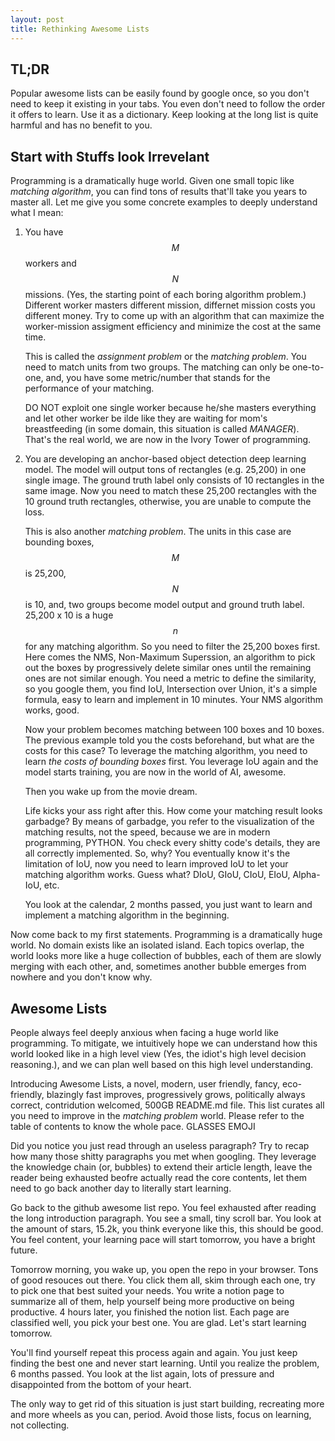 ```yaml
---
layout: post
title: Rethinking Awesome Lists
---
```


TL;DR
-----
Popular awesome lists can be easily found by google once, so you don't need to
keep it existing in your tabs. You even don't need to follow the order it
offers to learn. Use it as a dictionary. Keep looking at the long list is quite
harmful and has no benefit to you.


Start with Stuffs look Irrevelant
---------------------------------

Programming is a dramatically huge world. Given one small topic like *matching
algorithm*, you can find tons of results that'll take you years to master all.
Let me give you some concrete examples to deeply understand what I mean:

1. You have $$M$$ workers and $$N$$ missions. (Yes, the starting point of each
boring algorithm problem.) Different worker masters different mission,
differnet mission costs you different money. Try to come up with an algorithm
that can maximize the worker-mission assigment efficiency and minimize the cost
at the same time.

    This is called the *assignment problem* or the *matching problem*. You need
    to match units from two groups. The matching can only be one-to-one, and,
    you have some metric/number that stands for the performance of your
    matching.

    DO NOT exploit one single worker because he/she masters everything and let
    other worker be ilde like they are waiting for mom's breastfeeding (in some
    domain, this situation is called *MANAGER*). That's the real world, we are
    now in the Ivory Tower of programming.

2. You are developing an anchor-based object detection deep learning model. The
model will output tons of rectangles (e.g. 25,200) in one single image. The
ground truth label only consists of 10 rectangles in the same image. Now you
need to match these 25,200 rectangles with the 10 ground truth rectangles,
otherwise, you are unable to compute the loss.

    This is also another *matching problem*. The units in this case are
    bounding boxes, $$M$$ is 25,200, $$N$$ is 10, and, two groups become model
    output and ground truth label. 25,200 x 10 is a huge $$n$$ for any matching
    algorithm. So you need to filter the 25,200 boxes first. Here comes the
    NMS, Non-Maximum Superssion, an algorithm to pick out the boxes by
    progressively delete similar ones until the remaining ones are not similar
    enough. You need a metric to define the similarity, so you google them, you
    find IoU, Intersection over Union, it's a simple formula, easy to learn and
    implement in 10 minutes. Your NMS algorithm works, good.

    Now your problem becomes matching between 100 boxes and 10 boxes. The
    previous example told you the costs beforehand, but what are the costs for
    this case? To leverage the matching algorithm, you need to learn *the costs
    of bounding boxes* first. You leverage IoU again and the model starts
    training, you are now in the world of AI, awesome.

    Then you wake up from the movie dream.

    Life kicks your ass right after this. How come your matching result looks
    garbadge? By means of garbadge, you refer to the visualization of the
    matching results, not the speed, because we are in modern programming,
    PYTHON. You check every shitty code's details, they are all correctly
    implemented. So, why? You eventually know it's the limitation of IoU, now
    you need to learn improved IoU to let your matching algorithm works. Guess
    what? DIoU, GIoU, CIoU, EIoU, Alpha-IoU, etc.

    You look at the calendar, 2 months passed, you just want to learn and
    implement a matching algorithm in the beginning.


Now come back to my first statements. Programming is a dramatically huge world.
No domain exists like an isolated island. Each topics overlap, the world looks
more like a huge collection of bubbles, each of them are slowly merging with each
other, and, sometimes another bubble emerges from nowhere and you don't know
why.

Awesome Lists
-------------

People always feel deeply anxious when facing a huge world like programming. To
mitigate, we intuitively hope we can understand how this world looked like in a
high level view (Yes, the idiot's high level decision reasoning.), and we can
plan well based on this high level understanding.

Introducing Awesome Lists, a novel, modern, user friendly, fancy, eco-friendly,
blazingly fast improves, progressively grows, politically always correct,
contridution welcomed, 500GB README.md file. This list curates all you need to
improve in the *matching problem* world. Please refer to the table of contents
to know the whole pace. GLASSES EMOJI

Did you notice you just read through an useless paragraph? Try to recap how
many those shitty paragraphs you met when googling. They leverage the knowledge
chain (or, bubbles) to extend their article length, leave the reader being
exhausted beofre actually read the core contents, let them need to go back
another day to literally start learning.

Go back to the github awesome list repo. You feel exhausted after reading the
long introduction paragraph. You see a small, tiny scroll bar. You look at the
amount of stars, 15.2k, you think everyone like this, this should be good. You
feel content, your learning pace will start tomorrow, you have a bright future.

Tomorrow morning, you wake up, you open the repo in your browser. Tons of good
resouces out there. You click them all, skim through each one, try to pick one
that best suited your needs. You write a notion page to summarize all of them,
help yourself being more productive on being productive. 4 hours later,
you finished the notion list. Each page are classified well, you pick your best
one. You are glad. Let's start learning tomorrow.

You'll find yourself repeat this process again and again. You just keep finding
the best one and never start learning. Until you realize the problem, 6 months
passed. You look at the list again, lots of pressure and disappointed from the
bottom of your heart.

The only way to get rid of this situation is just start building, recreating
more and more wheels as you can, period. Avoid those lists, focus on learning,
not collecting.
